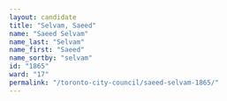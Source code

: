 ```yaml
---
layout: candidate
title: "Selvam, Saeed"
name: "Saeed Selvam"
name_last: "Selvam"
name_first: "Saeed"
name_sortby: "selvam"
id: "1865"
ward: "17"
permalink: "/toronto-city-council/saeed-selvam-1865/"
---
```


